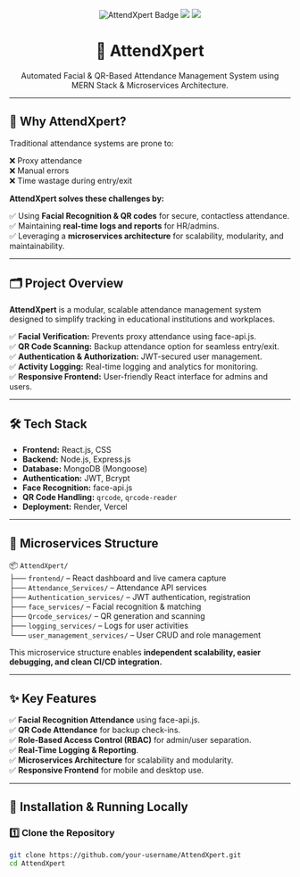 <p align="center">
  <img src="https://img.shields.io/badge/MERN-AttendXpert-brightgreen" alt="AttendXpert Badge">
  <img src="https://img.shields.io/badge/Status-Active-blue">
  <img src="https://img.shields.io/badge/License-MIT-yellow">
</p>

<h1 align="center">🎯 AttendXpert</h1>

<p align="center">
  Automated Facial & QR-Based Attendance Management System using MERN Stack & Microservices Architecture.
</p>

---

## 🚀 Why AttendXpert?

Traditional attendance systems are prone to:

❌ Proxy attendance  
❌ Manual errors  
❌ Time wastage during entry/exit

**AttendXpert solves these challenges by:**

✅ Using **Facial Recognition & QR codes** for secure, contactless attendance.  
✅ Maintaining **real-time logs and reports** for HR/admins.  
✅ Leveraging a **microservices architecture** for scalability, modularity, and maintainability.

---

## 🗂️ Project Overview

**AttendXpert** is a modular, scalable attendance management system designed to simplify tracking in educational institutions and workplaces.

✅ **Facial Verification:** Prevents proxy attendance using face-api.js.  
✅ **QR Code Scanning:** Backup attendance option for seamless entry/exit.  
✅ **Authentication & Authorization:** JWT-secured user management.  
✅ **Activity Logging:** Real-time logging and analytics for monitoring.  
✅ **Responsive Frontend:** User-friendly React interface for admins and users.

---

## 🛠️ Tech Stack

- **Frontend:** React.js, CSS
- **Backend:** Node.js, Express.js
- **Database:** MongoDB (Mongoose)
- **Authentication:** JWT, Bcrypt
- **Face Recognition:** face-api.js
- **QR Code Handling:** `qrcode`, `qrcode-reader`
- **Deployment:** Render, Vercel

---

## 🧩 Microservices Structure

📦 `AttendXpert/`  
├── `frontend/` – React dashboard and live camera capture  
├── `Attendance_Services/` – Attendance API services  
├── `Authentication_services/` – JWT authentication, registration  
├── `face_services/` – Facial recognition & matching  
├── `Qrcode_services/` – QR generation and scanning  
├── `logging_services/` – Logs for user activities  
└── `user_management_services/` – User CRUD and role management

This microservice structure enables **independent scalability, easier debugging, and clean CI/CD integration.**

---

## ✨ Key Features

✅ **Facial Recognition Attendance** using face-api.js.  
✅ **QR Code Attendance** for backup check-ins.  
✅ **Role-Based Access Control (RBAC)** for admin/user separation.  
✅ **Real-Time Logging & Reporting**.  
✅ **Microservices Architecture** for scalability and modularity.  
✅ **Responsive Frontend** for mobile and desktop use.

---

## 🚦 Installation & Running Locally

### 1️⃣ Clone the Repository
```bash
git clone https://github.com/your-username/AttendXpert.git
cd AttendXpert

